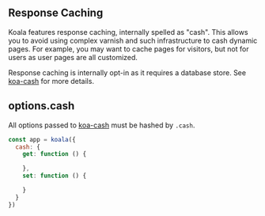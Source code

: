 ## Response Caching

Koala features response caching, internally spelled as "cash".
This allows you to avoid using complex varnish and such infrastructure
to cash dynamic pages.
For example, you may want to cache pages for visitors, but not for users as
user pages are all customized.

Response caching is internally opt-in as it requires a database store.
See [koa-cash](https://github.com/koajs/cash) for more details.

## options.cash

All options passed to [koa-cash](https://github.com/koajs/cash) must be hashed
by `.cash`.

```js
const app = koala({
  cash: {
    get: function () {

    },
    set: function () {

    }
  }
})
```
